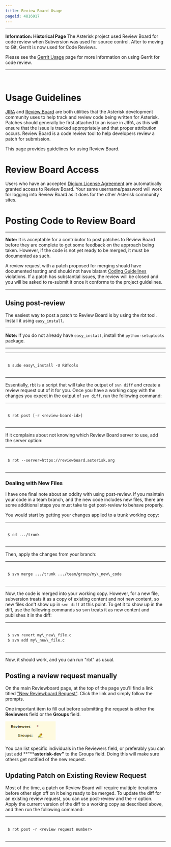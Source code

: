 ```yaml
---
title: Review Board Usage
pageid: 4816917
---
```





---


**Information: Historical Page** The Asterisk project used Review Board for code review when Subversion was used for source control. After to moving to Git, Gerrit is now used for Code Reviews.

Please see the [Gerrit Usage](/Development/Policies-and-Procedures/Historical-Policies-and-Procedures/Code-Review/Gerrit-Usage) page for more information on using Gerrit for code review.

  



---


 

Usage Guidelines
================

[JIRA](https://github.com/asterisk/asterisk/issues/jira/) and [Review Board](https://reviewboard.asterisk.org) are both utilities that the Asterisk development community uses to help track and review code being written for Asterisk. Patches should generally be first attached to an issue in JIRA, as this will ensure that the issue is tracked appropriately and that proper attribution occurs. Review Board is a code review tool to help developers review a patch for submission.

This page provides guidelines for using Review Board.

Review Board Access
===================

Users who have an accepted [Digium License Agreement](/Development/Policies-and-Procedures/Historical-Policies-and-Procedures/Patch-Contribution-Process/Digium-License-Agreement) are automatically granted access to Review Board. Your same username/password will work for logging into Review Board as it does for the other Asterisk community sites.

Posting Code to Review Board
============================




---

**Note:**  It is acceptable for a contributor to post patches to Review Board before they are complete to get some feedback on the approach being taken. However, if the code is not yet ready to be merged, it must be documented as such.

A review request with a patch proposed for merging should have documented testing and should not have blatant [Coding Guidelines](/Development/Policies-and-Procedures/Historical-Policies-and-Procedures/Code-Review/Coding-Guidelines) violations. If a patch has substantial issues, the review will be closed and you will be asked to re-submit it once it conforms to the project guidelines.

  



---


Using post-review
-----------------

The easiest way to post a patch to Review Board is by using the rbt tool. Install it using `easy_install`.




---

**Note:**  If you do not already have `easy_install`, install the `python-setuptools` package.

  



---




---

  
  


```

 $ sudo easy\_install -U RBTools


```



---


Essentially, rbt is a script that will take the output of `svn diff` and create a review request out of it for you. Once you have a working copy with the changes you expect in the output of `svn diff`, run the following command:




---

  
  


```

 $ rbt post [-r <review-board-id>]


```



---


If it complains about not knowing which Review Board server to use, add the server option:




---

  
  


```

 $ rbt --server=https://reviewboard.asterisk.org


```



---


### Dealing with New Files

I have one final note about an oddity with using post-review. If you maintain your code in a team branch, and the new code includes new files, there are some additional steps you must take to get post-review to behave properly.

You would start by getting your changes applied to a trunk working copy:




---

  
  


```

 $ cd .../trunk


```



---


Then, apply the changes from your branch:




---

  
  


```

 $ svn merge .../trunk .../team/group/my\_new\_code


```



---


Now, the code is merged into your working copy. However, for a new file, subversion treats it as a copy of existing content and not new content, so new files don't show up in `svn diff` at this point. To get it to show up in the diff, use the following commands so svn treats it as new content and publishes it in the diff:




---

  
  


```

 $ svn revert my\_new\_file.c
 $ svn add my\_new\_file.c


```



---


Now, it should work, and you can run "rbt" as usual.

Posting a review request manually
---------------------------------

On the main Reviewboard page, at the top of the page you'll find a link titled ["New Reviewboard Request"](https://reviewboard.asterisk.org/r/new/). Click the link and simply follow the prompts.

One important item to fill out before submitting the request is either the **Reviewers** field or the **Groups** field. 

![](reviewboard_groups.png)

You can list specific individuals in the Reviewers field, or preferably you can just add **"****asterisk-dev"** to the Groups field. Doing this will make sure others get notified of the new request.

Updating Patch on Existing Review Request
-----------------------------------------

Most of the time, a patch on Review Board will require multiple iterations before other sign off on it being ready to be merged. To update the diff for an existing review request, you can use post-review and the -r option. Apply the current version of the diff to a working copy as described above, and then run the following command:




---

  
  


```

 $ rbt post -r <review request number>


```



---


